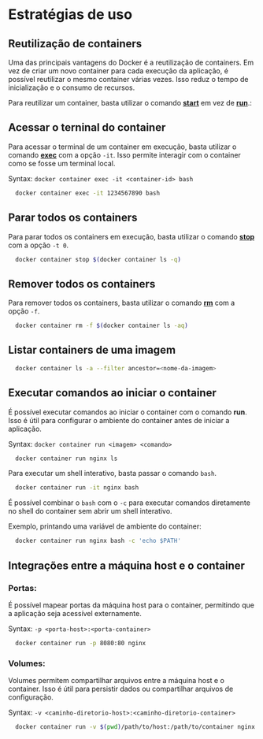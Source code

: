 # Estratégias de uso

## **Reutilização de containers**
Uma das principais vantagens do Docker é a reutilização de containers. Em vez de criar um novo container para cada execução da aplicação, é possível reutilizar o mesmo container várias vezes. Isso reduz o tempo de inicialização e o consumo de recursos.

Para reutilizar um container, basta utilizar o comando [**start**](docker-commands.md#start) em vez de [**run**](docker-commands.md#run).:

## **Acessar o terninal do container**
Para acessar o terminal de um container em execução, basta utilizar o comando [**exec**](docker-commands.md#exec) com a opção `-it`. Isso permite interagir com o container como se fosse um terminal local.

Syntax: `docker container exec -it <container-id> bash`

```bash
  docker container exec -it 1234567890 bash
```

## **Parar todos os containers**

Para parar todos os containers em execução, basta utilizar o comando [**stop**](docker-commands.md#stop) com a opção `-t 0`.

```bash
  docker container stop $(docker container ls -q)
```

## **Remover todos os containers**

Para remover todos os containers, basta utilizar o comando [**rm**](docker-commands.md#rm) com a opção `-f`.

```bash
  docker container rm -f $(docker container ls -aq)
```

## **Listar containers de uma imagem**

```bash
  docker container ls -a --filter ancestor=<nome-da-imagem>
```

## **Executar comandos ao iniciar o container**

É possível executar comandos ao iniciar o container com o comando **run**. Isso é útil para configurar o ambiente do container antes de iniciar a aplicação.

Syntax: `docker container run <imagem> <comando>`

```bash
  docker container run nginx ls
```

Para executar um shell interativo, basta passar o comando `bash`.

```bash
  docker container run -it nginx bash
```

É possível combinar o `bash` com o `-c` para executar comandos diretamente no shell do container sem abrir um shell interativo.

Exemplo, printando uma variável de ambiente do container:

```bash
  docker container run nginx bash -c 'echo $PATH'
```

## **Integrações entre a máquina host e o container**

### **Portas**: 
É possível mapear portas da máquina host para o container, permitindo que a aplicação seja acessível externamente.

Syntax: `-p <porta-host>:<porta-container>`

```bash
  docker container run -p 8080:80 nginx
```

### **Volumes**: 
Volumes permitem compartilhar arquivos entre a máquina host e o container. Isso é útil para persistir dados ou compartilhar arquivos de configuração.

Syntax: `-v <caminho-diretorio-host>:<caminho-diretorio-container>`

```bash
  docker container run -v $(pwd)/path/to/host:/path/to/container nginx
```